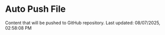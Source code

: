 # Auto Push File

Content that will be pushed to GitHub repository.
Last updated: 08/07/2025, 02:58:08 PM